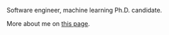 Software engineer, machine learning Ph.D. candidate.

More about me on [this page](https://cgarbin.github.io/about/).

<!---
cgarbin/cgarbin is a ✨ special ✨ repository because its `README.md` (this file) appears on your GitHub profile.
You can click the Preview link to take a look at your changes.
--->
